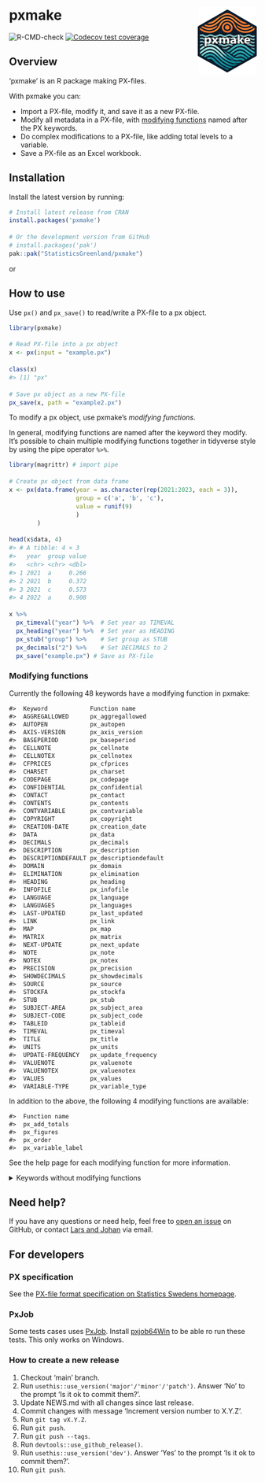 
<!-- README.md is generated from README.Rmd. Please edit that file -->

# pxmake <a href="https://statisticsgreenland.github.io/pxmake/"><img src="man/figures/logo.png" align="right" height="139" alt="pxmake website" /></a>

<!-- badges: start -->

![R-CMD-check](https://github.com/StatisticsGreenland/pxmake/actions/workflows/R-CMD-check.yml/badge.svg)
[![Codecov test
coverage](https://codecov.io/gh/StatisticsGreenland/pxmake/branch/main/graph/badge.svg)](https://app.codecov.io/gh/StatisticsGreenland/pxmake?branch=main)
<!-- badges: end -->

## Overview

‘pxmake’ is an R package making PX-files.

With pxmake you can:

- Import a PX-file, modify it, and save it as a new PX-file.
- Modify all metadata in a PX-file, with [modifying
  functions](#modifying-functions) named after the PX keywords.
- Do complex modifications to a PX-file, like adding total levels to a
  variable.
- Save a PX-file as an Excel workbook.

## Installation

Install the latest version by running:

``` r
# Install latest release from CRAN
install.packages('pxmake')

# Or the development version from GitHub
# install.packages('pak')
pak::pak("StatisticsGreenland/pxmake")
```

or

## How to use

Use `px()` and `px_save()` to read/write a PX-file to a px object.

``` r
library(pxmake)

# Read PX-file into a px object
x <- px(input = "example.px")

class(x)
#> [1] "px"

# Save px object as a new PX-file
px_save(x, path = "example2.px")
```

To modify a px object, use pxmake’s *modifying functions*.

In general, modifying functions are named after the keyword they modify.
It’s possible to chain multiple modifying functions together in
tidyverse style by using the pipe operator `%>%`.

``` r
library(magrittr) # import pipe

# Create px object from data frame
x <- px(data.frame(year = as.character(rep(2021:2023, each = 3)), 
                   group = c('a', 'b', 'c'), 
                   value = runif(9)
                   )
        ) 

head(x$data, 4)
#> # A tibble: 4 × 3
#>   year  group value
#>   <chr> <chr> <dbl>
#> 1 2021  a     0.266
#> 2 2021  b     0.372
#> 3 2021  c     0.573
#> 4 2022  a     0.908

x %>% 
  px_timeval("year") %>%  # Set year as TIMEVAL
  px_heading("year") %>%  # Set year as HEADING
  px_stub("group") %>%    # Set group as STUB
  px_decimals("2") %>%    # Set DECIMALS to 2
  px_save("example.px") # Save as PX-file
```

### Modifying functions

Currently the following 48 keywords have a modifying function in pxmake:

    #>  Keyword            Function name        
    #>  AGGREGALLOWED      px_aggregallowed     
    #>  AUTOPEN            px_autopen           
    #>  AXIS-VERSION       px_axis_version      
    #>  BASEPERIOD         px_baseperiod        
    #>  CELLNOTE           px_cellnote          
    #>  CELLNOTEX          px_cellnotex         
    #>  CFPRICES           px_cfprices          
    #>  CHARSET            px_charset           
    #>  CODEPAGE           px_codepage          
    #>  CONFIDENTIAL       px_confidential      
    #>  CONTACT            px_contact           
    #>  CONTENTS           px_contents          
    #>  CONTVARIABLE       px_contvariable      
    #>  COPYRIGHT          px_copyright         
    #>  CREATION-DATE      px_creation_date     
    #>  DATA               px_data              
    #>  DECIMALS           px_decimals          
    #>  DESCRIPTION        px_description       
    #>  DESCRIPTIONDEFAULT px_descriptiondefault
    #>  DOMAIN             px_domain            
    #>  ELIMINATION        px_elimination       
    #>  HEADING            px_heading           
    #>  INFOFILE           px_infofile          
    #>  LANGUAGE           px_language          
    #>  LANGUAGES          px_languages         
    #>  LAST-UPDATED       px_last_updated      
    #>  LINK               px_link              
    #>  MAP                px_map               
    #>  MATRIX             px_matrix            
    #>  NEXT-UPDATE        px_next_update       
    #>  NOTE               px_note              
    #>  NOTEX              px_notex             
    #>  PRECISION          px_precision         
    #>  SHOWDECIMALS       px_showdecimals      
    #>  SOURCE             px_source            
    #>  STOCKFA            px_stockfa           
    #>  STUB               px_stub              
    #>  SUBJECT-AREA       px_subject_area      
    #>  SUBJECT-CODE       px_subject_code      
    #>  TABLEID            px_tableid           
    #>  TIMEVAL            px_timeval           
    #>  TITLE              px_title             
    #>  UNITS              px_units             
    #>  UPDATE-FREQUENCY   px_update_frequency  
    #>  VALUENOTE          px_valuenote         
    #>  VALUENOTEX         px_valuenotex        
    #>  VALUES             px_values            
    #>  VARIABLE-TYPE      px_variable_type

In addition to the above, the following 4 modifying functions are
available:

    #>  Function name    
    #>  px_add_totals    
    #>  px_figures       
    #>  px_order         
    #>  px_variable_label

See the help page for each modifying function for more information.

<details>
<summary>
Keywords without modifying functions
</summary>

These 36 keywords currently doesn’t have a modifying function, but can
be implemented.

    #>  Keyword             Function name          Priority Complexity
    #>  ATTRIBUTE-ID        px_attribute_id                           
    #>  ATTRIBUTE-TEXT      px_attribute_text                         
    #>  ATTRIBUTES          px_attributes                             
    #>  DATABASE            px_database                               
    #>  DATANOTE            px_datanote                               
    #>  DATANOTECELL        px_datanotecell                           
    #>  DATANOTESUM         px_datanotesum                            
    #>  DATASYMBOL1         px_datasymbol1                            
    #>  DATASYMBOL2         px_datasymbol2                            
    #>  DATASYMBOL3         px_datasymbol3                            
    #>  DATASYMBOL4         px_datasymbol4                            
    #>  DATASYMBOL5         px_datasymbol5                            
    #>  DATASYMBOL6         px_datasymbol6                            
    #>  DATASYMBOLNIL       px_datasymbolnil                          
    #>  DATASYMBOLSUM       px_datasymbolsum                          
    #>  DAYADJ              px_dayadj                                 
    #>  DEFAULT-GRAPH       px_default_graph                          
    #>  DIRECTORY-PATH      px_directory_path                         
    #>  DOUBLECOLUMN        px_doublecolumn                           
    #>  FIRST-PUBLISHED     px_first_published                        
    #>  HIERARCHIES         px_hierarchies                            
    #>  HIERARCHYLEVELS     px_hierarchylevels                        
    #>  HIERARCHYLEVELSOPEN px_hierarchylevelsopen                    
    #>  HIERARCHYNAMES      px_hierarchynames                         
    #>  INFO                px_info                                   
    #>  KEYS                px_keys                                   
    #>  META-ID             px_meta_id                                
    #>  OFFICIAL-STATISTICS px_official_statistics                    
    #>  PARTITIONED         px_partitioned                            
    #>  PRESTEXT            px_prestext                               
    #>  PX-SERVER           px_px_server                              
    #>  REFPERIOD           px_refperiod                              
    #>  ROUNDING            px_rounding                               
    #>  SEASADJ             px_seasadj                                
    #>  SURVEY              px_survey                                 
    #>  SYNONYMS            px_synonyms

Finally these 2 keywords will not have a modifying function, because
they are automatically determined by the data.

    #>  Keyword     
    #>  CODES       
    #>  VARIABLECODE

</details>

## Need help?

If you have any questions or need help, feel free to [open an
issue](https://github.com/StatisticsGreenland/pxmake/issues/new) on
GitHub, or contact [Lars and
Johan](https://github.com/StatisticsGreenland/pxmake/graphs/contributors)
via email.

## For developers

### PX specification

See the [PX-file format specification on Statistics Swedens
homepage](https://www.scb.se/globalassets/vara-tjanster/px-programmen/px-file_format_specification_2013.pdf).

### PxJob

Some tests cases uses
[PxJob](https://www.stat.fi/tup/tilastotietokannat/px-tuoteperhe_en.html).
Install [pxjob64Win](https://github.com/StatisticsGreenland/pxjob64Win)
to be able ro run these tests. This only works on Windows.

### How to create a new release

1.  Checkout ‘main’ branch.
2.  Run `usethis::use_version('major'/'minor'/'patch')`. Answer ‘No’ to
    the prompt ‘Is it ok to commit them?’.
3.  Update NEWS.md with all changes since last release.
4.  Commit changes with message ‘Increment version number to X.Y.Z’.
5.  Run `git tag vX.Y.Z`.
6.  Run `git push`.
7.  Run `git push --tags`.
8.  Run `devtools::use_github_release()`.
9.  Run `usethis::use_version('dev')`. Answer ‘Yes’ to the prompt ‘Is it
    ok to commit them?’.
10. Run `git push`.

